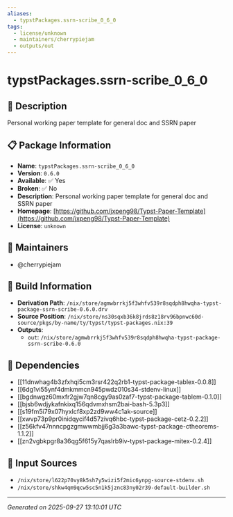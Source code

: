 ```yaml
---
aliases:
  - typstPackages.ssrn-scribe_0_6_0
tags:
  - license/unknown
  - maintainers/cherrypiejam
  - outputs/out
---
```


# typstPackages.ssrn-scribe_0_6_0

## 📝 Description

Personal working paper template for general doc and SSRN paper

## 📋 Package Information

- **Name**: `typstPackages.ssrn-scribe_0_6_0`
- **Version**: `0.6.0`
- **Available**: ✅ Yes
- **Broken**: ✅ No
- **Description**: Personal working paper template for general doc and SSRN paper
- **Homepage**: [https://github.com/jxpeng98/Typst-Paper-Template](https://github.com/jxpeng98/Typst-Paper-Template)
- **License**: `unknown`
## 👥 Maintainers

- @cherrypiejam


## 🔧 Build Information

- **Derivation Path**: `/nix/store/agmwbrrkj5f3whfv539r8sqdph8hwqha-typst-package-ssrn-scribe-0.6.0.drv`
- **Source Position**: `/nix/store/ns30sqxb36k8jrds8z18rv96bpnwc60d-source/pkgs/by-name/ty/typst/typst-packages.nix:39`
- **Outputs**:
  - `out`:  `/nix/store/agmwbrrkj5f3whfv539r8sqdph8hwqha-typst-package-ssrn-scribe-0.6.0`

## 🔗 Dependencies

- [[11dnwhag4b3zfxhqi5cm3rsr422q2rb1-typst-package-tablex-0.0.8]]
- [[6dg1vi55ynf4dmkmmcn945pwdz010s34-stdenv-linux]]
- [[bgdnwgz60mxfr2gjw7qn8cgy9as0zaf7-typst-package-tablem-0.1.0]]
- [[bjsb6wdjykafnkixq156qdvmxhsm2bai-bash-5.3p3]]
- [[s19fm5i79x07hyxlcf8xp2zd9ww4c1ak-source]]
- [[xwvp73p9pr0inidqycif4d57zivq6hbc-typst-package-cetz-0.2.2]]
- [[z56kfv47nnncpgzgmwwmbjj6g3a3bawc-typst-package-ctheorems-1.1.2]]
- [[zn2vgbkpgr8a36qg5f615y7qaslrb9iv-typst-package-mitex-0.2.4]]

## 📁 Input Sources

- `/nix/store/l622p70vy8k5sh7y5wizi5f2mic6ynpg-source-stdenv.sh`
- `/nix/store/shkw4qm9qcw5sc5n1k5jznc83ny02r39-default-builder.sh`

---
*Generated on 2025-09-27 13:10:01 UTC*
